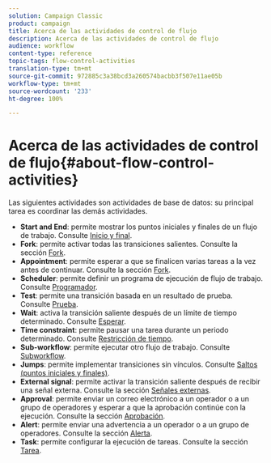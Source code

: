 ```yaml
---
solution: Campaign Classic
product: campaign
title: Acerca de las actividades de control de flujo
description: Acerca de las actividades de control de flujo
audience: workflow
content-type: reference
topic-tags: flow-control-activities
translation-type: tm+mt
source-git-commit: 972885c3a38bcd3a260574bacbb3f507e11ae05b
workflow-type: tm+mt
source-wordcount: '233'
ht-degree: 100%

---
```



# Acerca de las actividades de control de flujo{#about-flow-control-activities}

Las siguientes actividades son actividades de base de datos: su principal tarea es coordinar las demás actividades.

* **Start and End**: permite mostrar los puntos iniciales y finales de un flujo de trabajo. Consulte [Inicio y final](../../workflow/using/start-and-end.md).
* **Fork**: permite activar todas las transiciones salientes. Consulte la sección [Fork](../../workflow/using/fork.md).
* **Appointment**: permite esperar a que se finalicen varias tareas a la vez antes de continuar. Consulte la sección [Fork](../../workflow/using/fork.md).
* **Scheduler**: permite definir un programa de ejecución de flujo de trabajo. Consulte [Programador](../../workflow/using/scheduler.md).
* **Test**: permite una transición basada en un resultado de prueba. Consulte [Prueba](../../workflow/using/test.md).
* **Wait**: activa la transición saliente después de un límite de tiempo determinado. Consulte [Esperar](../../workflow/using/wait.md).
* **Time constraint**: permite pausar una tarea durante un periodo determinado. Consulte [Restricción de tiempo](../../workflow/using/time-constraint.md).
* **Sub-workflow**: permite ejecutar otro flujo de trabajo. Consulte [Subworkflow](../../workflow/using/sub-workflow.md).
* **Jumps**: permite implementar transiciones sin vínculos. Consulte [Saltos (puntos iniciales y finales)](../../workflow/using/jump--start-point-and-end-point-.md).
* **External signal**: permite activar la transición saliente después de recibir una señal externa. Consulte la sección [Señales externas](../../workflow/using/external-signal.md).
* **Approval**: permite enviar un correo electrónico a un operador o a un grupo de operadores y esperar a que la aprobación continúe con la ejecución. Consulte la sección [Aprobación](../../workflow/using/approval.md).
* **Alert**: permite enviar una advertencia a un operador o a un grupo de operadores. Consulte la sección [Alerta](../../workflow/using/alert.md).
* **Task**: permite configurar la ejecución de tareas. Consulte la sección [Tarea](../../workflow/using/task.md).

